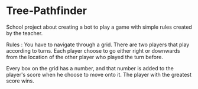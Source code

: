 # Tree-Pathfinder
School project about creating a bot to play a game with simple rules created by the teacher.

Rules : 
You have to navigate through a grid.
There are two players that play according to turns.
Each player choose to go either right or downwards from the location of the other player who played the turn before.

Every box on the grid has a number, and that number is added to the player's score when he choose to move onto it.
The player with the greatest score wins.
